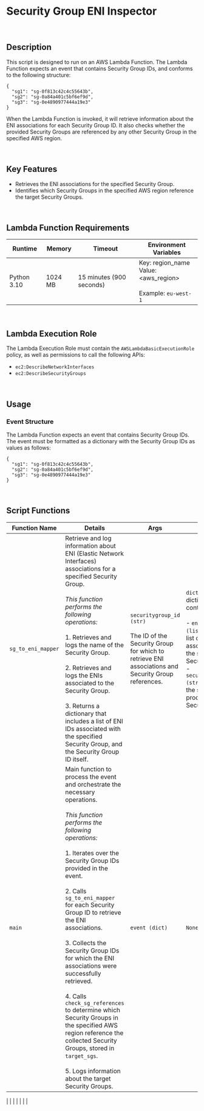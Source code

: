 # Security Group ENI Inspector

<br>

## Description

This script is designed to run on an AWS Lambda Function. The Lambda Function expects an event that contains Security Group IDs, and conforms to the following structure:

```
{
  "sg1": "sg-0f813c42c4c55643b",
  "sg2": "sg-0a84a401c5bf6ef9d",
  "sg3": "sg-0e4890977444a19e3"
}
```

When the Lambda Function is invoked, it will retrieve information about the ENI associations for each Security Group ID. It also checks whether the provided Security Groups are referenced by any other Security Group in the specified AWS region.

<br>

## Key Features
- Retrieves the ENI associations for the specified Security Group.
- Identifies which Security Groups in the specified AWS region reference the target Security Groups.

<br>

## Lambda Function Requirements

| Runtime | Memory | Timeout | Environment Variables |
| ------- | ------ | ------- | --------------------- |
| Python 3.10 | 1024 MB | 15 minutes (900 seconds) | Key: region_name <br> Value: <aws_region> <br><br> Example: `eu-west-1` |

<br>

## Lambda Execution Role

The Lambda Execution Role must contain the `AWSLambdaBasicExecutionRole` policy, as well as permissions to call the following APIs:

- `ec2:DescribeNetworkInterfaces`
- `ec2:DescribeSecurityGroups`

<br>

## Usage
### Event Structure

The Lambda Function expects an event that contains Security Group IDs. The event must be formatted as a dictionary with the Security Group IDs as values as follows:

```
{
  "sg1": "sg-0f813c42c4c55643b",
  "sg2": "sg-0a84a401c5bf6ef9d",
  "sg3": "sg-0e4890977444a19e3"
}
```

<br>

## Script Functions

| Function Name | Details | Args | Returns | Raises | Logs |
| ------------- | ------- | ---- | ------- | ------ | ---- |
| `sg_to_eni_mapper` | Retrieve and log information about ENI (Elastic Network Interfaces) associations for a specified Security Group. <br><br> *This function performs the following operations:* <br><br> 1. Retrieves and logs the name of the Security Group. <br><br> 2. Retrieves and logs the ENIs associated to the Security Group. <br><br> 3. Returns a dictionary that includes a list of ENI IDs associated with the specified Security Group, and the Security Group ID itself. | `securitygroup_id (str)` <br><br> The ID of the Security Group for which to retrieve ENI associations and Security Group references. | `dict`: A dictionary containing: <br><br> - `eni_ids (list(str))`: A list of ENIs associated with the specified Security Group. <br> - `securitygroup_id (str)`: The ID of the successfully processed Security Group. | Exception: Re-raises any exceptions encountered while retrieving the Security Group name or ENI associations. Exceptions are logged with error details. | `[INFO]`: Logs details about the Security Group and its associated ENIs. <br><br> `[ERROR]`: Logs any errors encountered while retrieving the Security Group details or ENI associations. |
| `main` | Main function to process the event and orchestrate the necessary operations. <br><br> *This function performs the following operations:* <br><br> 1. Iterates over the Security Group IDs provided in the event. <br><br> 2. Calls `sg_to_eni_mapper` for each Security Group ID to retrieve the ENI associations. <br><br> 3. Collects the Security Group IDs for which the ENI associations were successfully retrieved. <br><br> 4. Calls `check_sg_references` to determine which Security Groups in the specified AWS region reference the collected Security Groups, stored in `target_sgs`. <br><br> 5. Logs information about the target Security Groups. | `event (dict)` | `None` | `None` | `[INFO]`: Logs details about the target *(collected)* Security Groups. |






|  |  |  |  |  |  |










  
